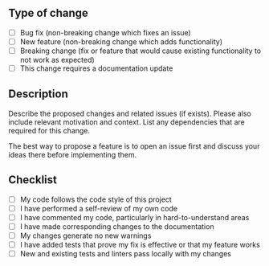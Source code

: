 <!-- markdownlint-disable-next-line md041 -->
## Type of change

* [ ] Bug fix (non-breaking change which fixes an issue)
* [ ] New feature (non-breaking change which adds functionality)
* [ ] Breaking change (fix or feature that would cause existing functionality to not work as expected)
* [ ] This change requires a documentation update

## Description

Describe the proposed changes and related issues (if exists). Please also include relevant motivation and context.
List any dependencies that are required for this change.

The best way to propose a feature is to open an issue first and discuss your ideas there before implementing them.

## Checklist

* [ ] My code follows the code style of this project
* [ ] I have performed a self-review of my own code
* [ ] I have commented my code, particularly in hard-to-understand areas
* [ ] I have made corresponding changes to the documentation
* [ ] My changes generate no new warnings
* [ ] I have added tests that prove my fix is effective or that my feature works
* [ ] New and existing tests and linters pass locally with my changes
